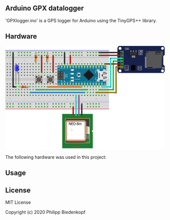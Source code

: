 ## Arduino GPX datalogger
'GPXlogger.ino' is a GPS logger for Arduino using the TinyGPS++ library.


## Hardware
![Alt text](./wiring.png?raw=true "Title")

The following hardware was used in this project:



## Usage



## License
MIT License

Copyright (c) 2020 Philipp Biedenkopf
